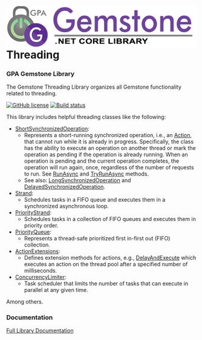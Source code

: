 <img align="right" src="img/gemstone-wide-600.png" alt="gemstone logo">

# Threading
### GPA Gemstone Library

The Gemstone Threading Library organizes all Gemstone functionality related to threading.

[![GitHub license](https://img.shields.io/github/license/gemstone/threading?color=4CC61E)](https://github.com/gemstone/threading/blob/master/LICENSE)
[![Build status](https://ci.appveyor.com/api/projects/status/0eiilt0ki2s260yw?svg=true)](https://ci.appveyor.com/project/ritchiecarroll/threading)

This library includes helpful threading classes like the following:

* [ShortSynchronizedOperation](https://gemstone.github.io/threading/help/html/T_gemstone_threading_synchronizedoperations_ShortSynchronizedOperation.htm):
  * Represents a short-running synchronized operation, i.e., an [Action](https://docs.microsoft.com/en-us/dotnet/api/system.action), that cannot run while it is already in progress. Specifically, the class has the ability to execute an operation on another thread or mark the operation as pending if the operation is already running. When an operation is pending and the current operation completes, the operation will run again, once, regardless of the number of requests to run. See [RunAsync](https://gemstone.github.io/threading/help/html/M_gemstone_threading_synchronizedoperations_SynchronizedOperationBase_RunAsync.htm) and [TryRunAsync](https://gemstone.github.io/threading/help/html/M_gemstone_threading_synchronizedoperations_SynchronizedOperationBase_TryRunAsync.htm) methods.
  * See also: [LongSynchronizedOperation](https://gemstone.github.io/threading/help/html/T_gemstone_threading_synchronizedoperations_LongSynchronizedOperation.htm) and [DelayedSynchronizedOperation](https://gemstone.github.io/threading/help/html/T_gemstone_threading_synchronizedoperations_DelayedSynchronizedOperation.htm).
* [Strand](https://gemstone.github.io/threading/help/html/T_gemstone_threading_strands_Strand.htm):
  * Schedules tasks in a FIFO queue and executes them in a synchronized asynchronous loop.
* [PriorityStrand](https://gemstone.github.io/threading/help/html/T_gemstone_threading_strands_PriorityStrand.htm):
  * Schedules tasks in a collection of FIFO queues and executes them in priority order.
* [PriorityQueue](https://gemstone.github.io/threading/help/html/T_gemstone_threading_collections_PriorityQueue_1.htm):
  * Represents a thread-safe prioritized first in-first out (FIFO) collection.
* [ActionExtensions](https://gemstone.github.io/threading/help/html/T_gemstone_threading_extensions_ActionExtensions.htm):
  * Defines extension methods for actions, e.g., [DelayAndExecute](https://gemstone.github.io/threading/help/html/M_gemstone_threading_extensions_ActionExtensions_DelayAndExecute.htm) which executes an action on the thread pool after a specified number of milliseconds.
* [ConcurrencyLimiter](https://gemstone.github.io/threading/help/html/T_gemstone_threading_ConcurrencyLimiter.htm):
  * Task scheduler that limits the number of tasks that can execute in parallel at any given time.

Among others.

### Documentation
[Full Library Documentation](https://gemstone.github.io/threading/help)